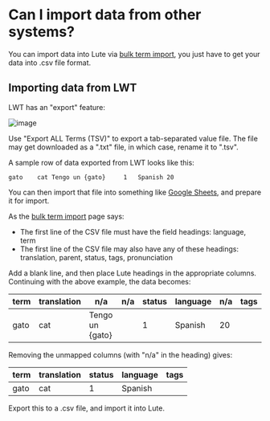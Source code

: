 # Can I import data from other systems?

You can import data into Lute via [bulk term import](../usage/bulk-term-import.html), you just have to get your data into .csv file format.

## Importing data from LWT

LWT has an "export" feature:

![image](https://github.com/jzohrab/lute-manual/assets/1637133/46153912-f6af-4857-bfce-2ec47b51d262)

Use "Export ALL Terms (TSV)" to export a tab-separated value file.  The file may get downloaded as a ".txt" file, in which case, rename it to ".tsv".

A sample row of data exported from LWT looks like this:

```
gato	cat	Tengo un {gato}		1	Spanish	20
```

You can then import that file into something like [Google Sheets](https://docs.google.com/spreadsheets/u/0/), and prepare it for import.

As the [bulk term import](../usage/bulk-term-import.html) page says:

* The first line of the CSV file must have the field headings: language, term
* The first line of the CSV file may also have any of these headings: translation, parent, status, tags, pronunciation

Add a blank line, and then place Lute headings in the appropriate columns.  Continuing with the above example, the data becomes:

| term | translation | n/a | n/a | status | language | n/a | tags |
| --- | --- | --- | --- | --- | --- | --- | --- |
| gato | cat | Tengo un {gato} |  | 1 | Spanish | 20 | |


Removing the unmapped columns (with "n/a" in the heading) gives:

| term | translation | status | language | tags |
| --- | --- | --- | --- | --- |
| gato | cat | 1 | Spanish | |

Export this to a .csv file, and import it into Lute.